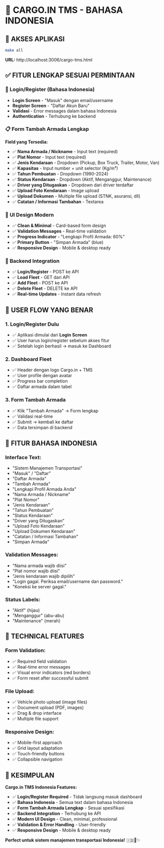# 🚛 CARGO.IN TMS - BAHASA INDONESIA

## 🚀 AKSES APLIKASI

```bash
make all
```

**URL:** http://localhost:3006/cargo-tms.html

## ✅ FITUR LENGKAP SESUAI PERMINTAAN

### 🔐 **Login/Register (Bahasa Indonesia)**
- **Login Screen** - "Masuk" dengan email/username
- **Register Screen** - "Daftar Akun Baru"
- **Validasi** - Error messages dalam bahasa Indonesia
- **Authentication** - Terhubung ke backend

### 📋 **Form Tambah Armada Lengkap**

**Field yang Tersedia:**
- ✅ **Nama Armada / Nickname** - Input text (required)
- ✅ **Plat Nomor** - Input text (required)
- ✅ **Jenis Kendaraan** - Dropdown (Pickup, Box Truck, Trailer, Motor, Van)
- ✅ **Kapasitas** - Input number + unit selector (Kg/m³)
- ✅ **Tahun Pembuatan** - Dropdown (1990-2024)
- ✅ **Status Kendaraan** - Dropdown (Aktif, Menganggur, Maintenance)
- ✅ **Driver yang Ditugaskan** - Dropdown dari driver terdaftar
- ✅ **Upload Foto Kendaraan** - Image upload
- ✅ **Upload Dokumen** - Multiple file upload (STNK, asuransi, dll)
- ✅ **Catatan / Informasi Tambahan** - Textarea

### 🎨 **UI Design Modern**
- ✅ **Clean & Minimal** - Card-based form design
- ✅ **Validation Messages** - Real-time validation
- ✅ **Progress Indicator** - "Lengkapi Profil Armada: 60%"
- ✅ **Primary Button** - "Simpan Armada" (blue)
- ✅ **Responsive Design** - Mobile & desktop ready

### 🔧 **Backend Integration**
- ✅ **Login/Register** - POST ke API
- ✅ **Load Fleet** - GET dari API
- ✅ **Add Fleet** - POST ke API
- ✅ **Delete Fleet** - DELETE ke API
- ✅ **Real-time Updates** - Instant data refresh

## 📱 **USER FLOW YANG BENAR**

### **1. Login/Register Dulu**
- ✅ Aplikasi dimulai dari **Login Screen**
- ✅ User harus login/register sebelum akses fitur
- ✅ Setelah login berhasil → masuk ke Dashboard

### **2. Dashboard Fleet**
- ✅ Header dengan logo Cargo.in + TMS
- ✅ User profile dengan avatar
- ✅ Progress bar completion
- ✅ Daftar armada dalam tabel

### **3. Form Tambah Armada**
- ✅ Klik "Tambah Armada" → Form lengkap
- ✅ Validasi real-time
- ✅ Submit → kembali ke daftar
- ✅ Data tersimpan di backend

## 🎯 **FITUR BAHASA INDONESIA**

### **Interface Text:**
- "Sistem Manajemen Transportasi"
- "Masuk" / "Daftar"
- "Daftar Armada"
- "Tambah Armada"
- "Lengkapi Profil Armada Anda"
- "Nama Armada / Nickname"
- "Plat Nomor"
- "Jenis Kendaraan"
- "Tahun Pembuatan"
- "Status Kendaraan"
- "Driver yang Ditugaskan"
- "Upload Foto Kendaraan"
- "Upload Dokumen Kendaraan"
- "Catatan / Informasi Tambahan"
- "Simpan Armada"

### **Validation Messages:**
- "Nama armada wajib diisi"
- "Plat nomor wajib diisi"
- "Jenis kendaraan wajib dipilih"
- "Login gagal. Periksa email/username dan password."
- "Koneksi ke server gagal."

### **Status Labels:**
- "Aktif" (hijau)
- "Menganggur" (abu-abu)
- "Maintenance" (merah)

## 🔧 **TECHNICAL FEATURES**

### **Form Validation:**
- ✅ Required field validation
- ✅ Real-time error messages
- ✅ Visual error indicators (red borders)
- ✅ Form reset after successful submit

### **File Upload:**
- ✅ Vehicle photo upload (image files)
- ✅ Document upload (PDF, images)
- ✅ Drag & drop interface
- ✅ Multiple file support

### **Responsive Design:**
- ✅ Mobile-first approach
- ✅ Grid layout adaptation
- ✅ Touch-friendly buttons
- ✅ Collapsible navigation

## 🎉 **KESIMPULAN**

**Cargo.in TMS Indonesia Features:**
- ✅ **Login/Register Required** - Tidak langsung masuk dashboard
- ✅ **Bahasa Indonesia** - Semua text dalam bahasa Indonesia
- ✅ **Form Tambah Armada Lengkap** - Sesuai spesifikasi
- ✅ **Backend Integration** - Terhubung ke API
- ✅ **Modern UI Design** - Clean, minimal, professional
- ✅ **Validation & Error Handling** - User-friendly
- ✅ **Responsive Design** - Mobile & desktop ready

**Perfect untuk sistem manajemen transportasi Indonesia!** 🇮🇩🚛✨